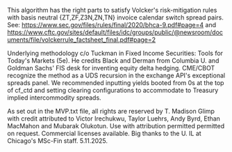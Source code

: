 This algorithm has the right parts to satisfy Volcker's risk-mitigation rules with basis neutral {ZT,ZF,Z3N,ZN,TN} invoice calendar switch spread pairs.
  See: https://www.sec.gov/files/rules/final/2020/bhca-9.pdf#page=4
   and
  https://www.cftc.gov/sites/default/files/idc/groups/public/@newsroom/documents/file/volckerrule_factsheet_final.pdf#page=2

Underlying methodology c/o Tuckman in Fixed Income Securities: Tools for Today's Markets (5e). He credits Black and Derman from Columbia U. and Goldman Sachs' FIS desk for inventing equity delta hedging. 
CME/CBOT recognize the method as a UDS recursion in the exchange API's exceptional spreads panel. We recommended inputting yields booted from 0s at the top of cf_ctd and setting clearing configurations to accommodate to Treasury implied intercommodity spreads.

As set out in the MVP.txt file, all rights are reserved by T. Madison Glimp with credit attributed to Victor Irechukwu, Taylor Luehrs, Andy Byrd, Ethan MacMahon and Mubarak Olukotun.
Use with attribution permitted permitted on request. Commercial licenses available.
Big thanks to the U. IL at Chicago's MSc-Fin staff.
5.11.2025.
